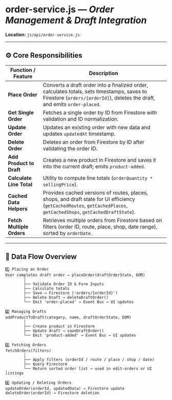 # order-service.js — *Order Management & Draft Integration*
**Location:** `js/api/order-service.js`

---

## ⚙️ Core Responsibilities

| Function / Feature | Description |
|--------------------|-------------|
| **Place Order** | Converts a draft order into a finalized order, calculates totals, sets timestamps, saves to Firestore (`orders/{orderId}`), deletes the draft, and emits `order-placed`. |
| **Get Single Order** | Fetches a single order by ID from Firestore with validation and ID normalization. |
| **Update Order** | Updates an existing order with new data and updates `updatedAt` timestamp. |
| **Delete Order** | Deletes an order from Firestore by ID after validating the order ID. |
| **Add Product to Draft** | Creates a new product in Firestore and saves it into the current draft; emits `product-added`. |
| **Calculate Line Total** | Utility to compute line totals (`orderQuantity * sellingPrice`). |
| **Cached Data Helpers** | Provides cached versions of routes, places, shops, and draft state for UI efficiency (`getCachedRoutes`, `getCachedPlaces`, `getCachedShops`, `getCachedDraftState`). |
| **Fetch Multiple Orders** | Retrieves multiple orders from Firestore based on filters (order ID, route, place, shop, date range), sorted by `orderDate`. |

---

## 🔄 Data Flow Overview

```plaintext
1️⃣ Placing an Order
User completes draft order → placeOrder(draftOrderState, DOM)
        │
        ├── Validate Order ID & Form Inputs
        ├── Calculate totals
        ├── Save → Firestore ('orders/{orderId}')
        ├── Delete Draft → deleteDraftOrder()
        └── Emit 'order-placed' → Event Bus → UI updates

2️⃣ Managing Drafts
addProductToDraft(category, name, draftOrderState, DOM)
        │
        ├── Create product in Firestore
        ├── Update draft → saveDraftOrder()
        └── Emit 'product-added' → Event Bus → UI updates

3️⃣ Fetching Orders
fetchOrders(filters)
        │
        ├── Apply filters (orderId / route / place / shop / date)
        ├── Query Firestore
        └── Return sorted order list → used in edit-orders or UI listings

4️⃣ Updating / Deleting Orders
updateOrder(orderId, updatedData) → Firestore update
deleteOrder(orderId) → Firestore deletion
